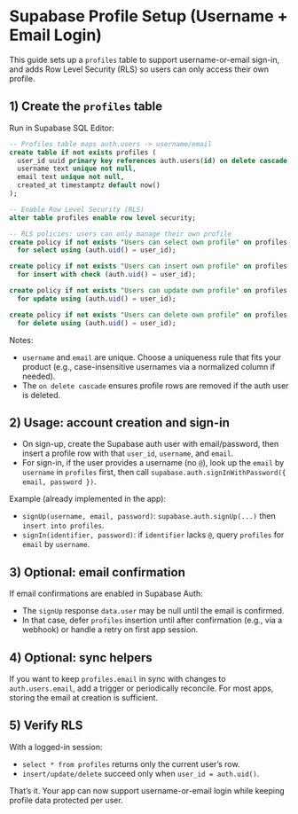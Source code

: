# Supabase Profile Setup (Username + Email Login)

This guide sets up a `profiles` table to support username-or-email sign-in, and adds Row Level Security (RLS) so users can only access their own profile.

## 1) Create the `profiles` table

Run in Supabase SQL Editor:

```sql
-- Profiles table maps auth.users -> username/email
create table if not exists profiles (
  user_id uuid primary key references auth.users(id) on delete cascade,
  username text unique not null,
  email text unique not null,
  created_at timestamptz default now()
);

-- Enable Row Level Security (RLS)
alter table profiles enable row level security;

-- RLS policies: users can only manage their own profile
create policy if not exists "Users can select own profile" on profiles
  for select using (auth.uid() = user_id);

create policy if not exists "Users can insert own profile" on profiles
  for insert with check (auth.uid() = user_id);

create policy if not exists "Users can update own profile" on profiles
  for update using (auth.uid() = user_id);

create policy if not exists "Users can delete own profile" on profiles
  for delete using (auth.uid() = user_id);
```

Notes:
- `username` and `email` are unique. Choose a uniqueness rule that fits your product (e.g., case-insensitive usernames via a normalized column if needed).
- The `on delete cascade` ensures profile rows are removed if the auth user is deleted.

## 2) Usage: account creation and sign-in

- On sign-up, create the Supabase auth user with email/password, then insert a profile row with that `user_id`, `username`, and `email`.
- For sign-in, if the user provides a username (no `@`), look up the `email` by `username` in `profiles` first, then call `supabase.auth.signInWithPassword({ email, password })`.

Example (already implemented in the app):
- `signUp(username, email, password)`: `supabase.auth.signUp(...)` then `insert into profiles`.
- `signIn(identifier, password)`: if `identifier` lacks `@`, query `profiles` for `email` by `username`.

## 3) Optional: email confirmation

If email confirmations are enabled in Supabase Auth:
- The `signUp` response `data.user` may be null until the email is confirmed.
- In that case, defer `profiles` insertion until after confirmation (e.g., via a webhook) or handle a retry on first app session.

## 4) Optional: sync helpers

If you want to keep `profiles.email` in sync with changes to `auth.users.email`, add a trigger or periodically reconcile. For most apps, storing the email at creation is sufficient.

## 5) Verify RLS

With a logged-in session:
- `select * from profiles` returns only the current user’s row.
- `insert/update/delete` succeed only when `user_id = auth.uid()`.

That’s it. Your app can now support username-or-email login while keeping profile data protected per user.
